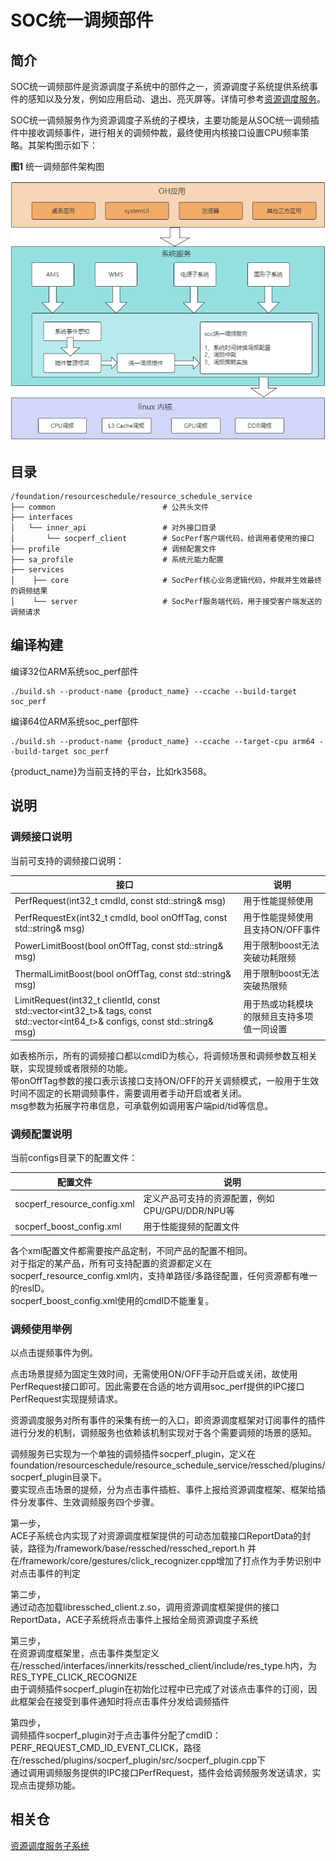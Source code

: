 # SOC统一调频部件

## 简介
SOC统一调频部件是资源调度子系统中的部件之一，资源调度子系统提供系统事件的感知以及分发，例如应用启动、退出、亮灭屏等。详情可参考[资源调度服务](https://gitee.com/openharmony/resourceschedule_resource_schedule_service/README_ZH.md)。

SOC统一调频服务作为资源调度子系统的子模块，主要功能是从SOC统一调频插件中接收调频事件，进行相关的调频仲裁，最终使用内核接口设置CPU频率策略。其架构图示如下：

**图1** 统一调频部件架构图

 ![架构图](figures/resource_schedule_socperf_architecture_ZH_1.png)

## 目录
```
/foundation/resourceschedule/resource_schedule_service
├── common                        # 公共头文件
├── interfaces
│   └── inner_api                 # 对外接口目录
│       └── socperf_client        # SocPerf客户端代码，给调用者使用的接口
├── profile                       # 调频配置文件
├── sa_profile                    # 系统元能力配置
├── services
│    ├── core                     # SocPerf核心业务逻辑代码，仲裁并生效最终的调频结果
│    └── server                   # SocPerf服务端代码，用于接受客户端发送的调频请求
```
## 编译构建
编译32位ARM系统soc_perf部件
```
./build.sh --product-name {product_name} --ccache --build-target soc_perf
```
编译64位ARM系统soc_perf部件
```
./build.sh --product-name {product_name} --ccache --target-cpu arm64 --build-target soc_perf
```
{product_name}为当前支持的平台，比如rk3568。
## 说明
### 调频接口说明

当前可支持的调频接口说明：

| 接口  | 说明  |
|----------|-------|
| PerfRequest(int32_t cmdId, const std::string& msg) | 用于性能提频使用 |
| PerfRequestEx(int32_t cmdId, bool onOffTag, const std::string& msg) | 用于性能提频使用且支持ON/OFF事件 |
| PowerLimitBoost(bool onOffTag, const std::string& msg) | 用于限制boost无法突破功耗限频 |
| ThermalLimitBoost(bool onOffTag, const std::string& msg) | 用于限制boost无法突破热限频 |
| LimitRequest(int32_t clientId, const std::vector<int32_t>& tags, const std::vector<int64_t>& configs, const std::string& msg) | 用于热或功耗模块的限频且支持多项值一同设置 |

如表格所示，所有的调频接口都以cmdID为核心，将调频场景和调频参数互相关联，实现提频或者限频的功能。  
带onOffTag参数的接口表示该接口支持ON/OFF的开关调频模式，一般用于生效时间不固定的长期调频事件，需要调用者手动开启或者关闭。  
msg参数为拓展字符串信息，可承载例如调用客户端pid/tid等信息。  

### 调频配置说明

当前configs目录下的配置文件：

| 配置文件  | 说明  |
|----------|-------|
| socperf_resource_config.xml | 定义产品可支持的资源配置，例如CPU/GPU/DDR/NPU等 |
| socperf_boost_config.xml | 用于性能提频的配置文件 |

各个xml配置文件都需要按产品定制，不同产品的配置不相同。  
对于指定的某产品，所有可支持配置的资源都定义在socperf_resource_config.xml内，支持单路径/多路径配置，任何资源都有唯一的resID。  
socperf_boost_config.xml使用的cmdID不能重复。  

### 调频使用举例

以点击提频事件为例。  

点击场景提频为固定生效时间，无需使用ON/OFF手动开启或关闭，故使用PerfRequest接口即可。因此需要在合适的地方调用soc_perf提供的IPC接口PerfRequest实现提频请求。  

资源调度服务对所有事件的采集有统一的入口，即资源调度框架对订阅事件的插件进行分发的机制，调频服务也依赖该机制实现对于各个需要调频的场景的感知。  

调频服务已实现为一个单独的调频插件socperf_plugin，定义在foundation/resourceschedule/resource_schedule_service/ressched/plugins/socperf_plugin目录下。  
要实现点击场景的提频，分为点击事件插桩、事件上报给资源调度框架、框架给插件分发事件、生效调频服务四个步骤。  

第一步，  
ACE子系统仓内实现了对资源调度框架提供的可动态加载接口ReportData的封装，路径为/framework/base/ressched/ressched_report.h
并在/framework/core/gestures/click_recognizer.cpp增加了打点作为手势识别中对点击事件的判定  

第二步，  
通过动态加载libressched_client.z.so，调用资源调度框架提供的接口ReportData，ACE子系统将点击事件上报给全局资源调度子系统  

第三步，  
在资源调度框架里，点击事件类型定义在/ressched/interfaces/innerkits/ressched_client/include/res_type.h内，为RES_TYPE_CLICK_RECOGNIZE  
由于调频插件socperf_plugin在初始化过程中已完成了对该点击事件的订阅，因此框架会在接受到事件通知时将点击事件分发给调频插件  

第四步，  
调频插件socperf_plugin对于点击事件分配了cmdID：PERF_REQUEST_CMD_ID_EVENT_CLICK，路径在/ressched/plugins/socperf_plugin/src/socperf_plugin.cpp下  
通过调用调频服务提供的IPC接口PerfRequest，插件会给调频服务发送请求，实现点击提频功能。


## 相关仓

[资源调度服务子系统](https://gitee.com/cuijiawei2022/resourceschedule_resource_schedule_service/README_ZH.md)
